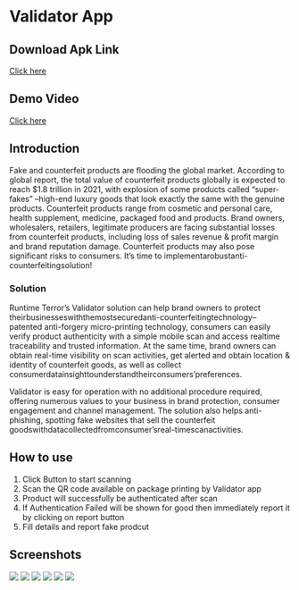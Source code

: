 # Validator App

## Download Apk Link
<a href="" target="_blank">Click here</a>

## Demo Video
<a href="" target="_blank">Click here</a>


## Introduction
Fake and counterfeit products are flooding the global market. According to global report, the total value of counterfeit products globally is expected to reach $1.8 trillion in 2021, with explosion of some products called “super-fakes” –high-end luxury goods that look exactly the same with the genuine products. Counterfeit products range from cosmetic and personal care, health supplement, medicine, packaged food and products.
Brand owners, wholesalers, retailers, legitimate producers are facing substantial losses from counterfeit products, including loss of sales revenue & profit margin and brand reputation damage. Counterfeit products may also pose significant risks to consumers. It’s time to implementarobustanti-counterfeitingsolution!

### Solution
Runtime Terror’s Validator solution can help brand owners to protect theirbusinesseswiththemostsecuredanti-counterfeitingtechnology– patented anti-forgery micro-printing technology, consumers can easily verify product authenticity with a simple mobile scan and access realtime traceability and trusted information. At the same time, brand owners can obtain real-time visibility on scan activities, get alerted and obtain location & identity of counterfeit goods, as well as collect consumerdatainsighttounderstandtheirconsumers’preferences.

Validator is easy for operation with no additional procedure required, offering numerous values to your business in brand protection, consumer engagement and channel management. The solution also helps anti-phishing, spotting fake websites that sell the counterfeit goodswithdatacollectedfromconsumer’sreal-timescanactivities.

## How to use
1.  Click Button to start scanning
2.  Scan the QR code available on package printing by Validator app
3.  Product will successfully be authenticated after scan
4.  If Authentication Failed will be shown for good then immediately report it by clicking on report button
5.  Fill details and report fake prodcut

## Screenshots
<img src="https://github.com/udaychugh/landing-page/blob/main/assets/images/1.png?raw=true">
<img src="https://github.com/udaychugh/landing-page/blob/main/assets/images/2.png?raw=true">
<img src="https://github.com/udaychugh/landing-page/blob/main/assets/images/3.png?raw=true">
<img src="https://github.com/udaychugh/landing-page/blob/main/assets/images/4.png?raw=true">
<img src="https://github.com/udaychugh/landing-page/blob/main/assets/images/5.png?raw=true">
<img src="https://github.com/udaychugh/landing-page/blob/main/assets/images/6.png?raw=true">
